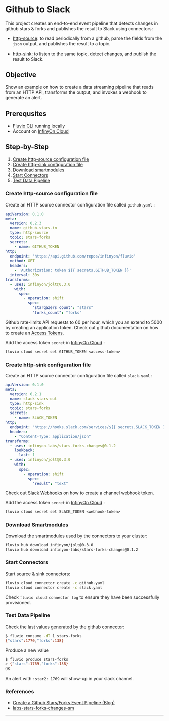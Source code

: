 # Github to Slack

This project creates an end-to-end event pipeline that detects changes in github stars & forks and publishes the result to Slack using connectors:

* [http-source]: to read periodically from a github, parse the fields from the `json` output, and publishes the result to a topic. 

* [http-sink]: to listen to the same topic, detect changes, and publish the result to Slack. 

## Objective

Show an example on how to create a data streaming pipeline that reads from an HTTP API, transforms the output, and invokes a webhook to generate an alert.

## Prerequsites

* [Fluvio CLI] running locally
* Account on [InfinyOn Cloud]

## Step-by-Step

1. [Create http-source configuration file](#create-http-source-configuration-file)
2. [Create http-sink configuration file](#create-http-sink-configuration-file)
3. [Download smartmodules](#download-smartmodules)
4. [Start Connectors](#start-connectors)
5. [Test Data Pipeline](#test-data-pipeline)

### Create http-source configuration file

Create an HTTP source connector configuration file called `github.yaml` :

```yaml
apiVersion: 0.1.0
meta:
  version: 0.2.3
  name: github-stars-in
  type: http-source
  topic: stars-forks
  secrets:
    - name: GITHUB_TOKEN
http:
  endpoint: 'https://api.github.com/repos/infinyon/fluvio'
  method: GET
  headers: 
    - 'Authorization: token ${{ secrets.GITHUB_TOKEN }}'
  interval: 30s
transforms:
  - uses: infinyon/jolt@0.3.0
    with:
      spec:
        - operation: shift
          spec:
            "stargazers_count": "stars"
            "forks_count": "forks"
```

Github rate-limits API requests to 60 per hour, which you an extend to 5000 by creating an application token. Check out github documentation on how to create an [Access Tokens].

Add the access token `secret` in [InfinyOn Cloud] :

```
fluvio cloud secret set GITHUB_TOKEN <access-token>
```

### Create http-sink configuration file

Create an HTTP source connector configuration file called `slack.yaml` :

```yaml
apiVersion: 0.1.0
meta:
  version: 0.2.1
  name: slack-stars-out
  type: http-sink
  topic: stars-forks
  secrets:
    - name: SLACK_TOKEN
http:
  endpoint: "https://hooks.slack.com/services/${{ secrets.SLACK_TOKEN }}"
  headers:
    - "Content-Type: application/json"
transforms:
  - uses: infinyon-labs/stars-forks-changes@0.1.2
    lookback:
      last: 1
  - uses: infinyon/jolt@0.3.0
    with:
      spec:
        - operation: shift
          spec:
            "result": "text"
```

Check out [Slack Webhooks] on how to create a channel webhook token.

Add the access token `secret` in [InfinyOn Cloud] :

```
fluvio cloud secret set SLACK_TOKEN <webhook-token>
```

### Download Smartmodules

Download the smartmodules used by the connectors to your cluster:

```bash
fluvio hub download infinyon/jolt@0.3.0
fluvio hub download infinyon-labs/stars-forks-changes@0.1.2
```


### Start Connectors

Start source & sink connectors:

```bash
fluvio cloud connector create -c github.yaml
fluvio cloud connector create -c slack.yaml
```

Check `fluvio cloud connector log` to ensure they have been successfully provisioned.

### Test Data Pipeline

Check the last values generated by the github connector:

```bash
$ fluvio consume -dT 1 stars-forks
{"stars":1770,"forks":138}
```

Produce a new value

```bash
$ fluvio produce stars-forks
> {"stars":1769,"forks":138}
OK
```

An alert with `:star2: 1769` will show-up in your slack channel.


### References

* [Create a Github Stars/Forks Event Pipeline (Blog)]
* [labs-stars-forks-changes-sm](https://github.com/infinyon/labs-stars-forks-changes-sm)


---

[Fluvio CLI]: https://www.fluvio.io/download
[InfinyOn Cloud]: https://infinyon.cloud/signup
[http-sink]: https://github.com/infinyon/http-sink-connector
[http-source]: https://github.com/infinyon/http-source-connector
[Access Tokens]: https://docs.github.com/en/authentication/keeping-your-account-and-data-secure/creating-a-personal-access-token
[Slack Webhooks]: https://api.slack.com/messaging/webhooks
[Create a Github Stars/Forks Event Pipeline (Blog)]: https://infinyon.com//blog/2023/05/gitub-stars-to-slack
